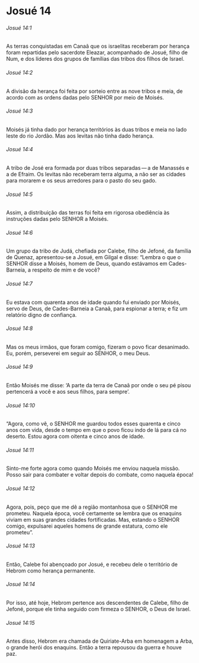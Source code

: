 # Josué 14

###### Josué 14:1

As terras conquistadas em Canaã que os israelitas receberam por herança foram repartidas pelo sacerdote Eleazar, acompanhado de Josué, filho de Num, e dos líderes dos grupos de famílias das tribos dos filhos de Israel.

###### Josué 14:2

A divisão da herança foi feita por sorteio entre as nove tribos e meia, de acordo com as ordens dadas pelo SENHOR por meio de Moisés.

###### Josué 14:3

Moisés já tinha dado por herança territórios às duas tribos e meia no lado leste do rio Jordão. Mas aos levitas não tinha dado herança.

###### Josué 14:4

A tribo de José era formada por duas tribos separadas — a de Manassés e a de Efraim. Os levitas não receberam terra alguma, a não ser as cidades para morarem e os seus arredores para o pasto do seu gado.

###### Josué 14:5

Assim, a distribuição das terras foi feita em rigorosa obediência às instruções dadas pelo SENHOR a Moisés.

###### Josué 14:6

Um grupo da tribo de Judá, chefiada por Calebe, filho de Jefoné, da família de Quenaz, apresentou-se a Josué, em Gilgal e disse: “Lembra o que o SENHOR disse a Moisés, homem de Deus, quando estávamos em Cades-Barneia, a respeito de mim e de você?

###### Josué 14:7

Eu estava com quarenta anos de idade quando fui enviado por Moisés, servo de Deus, de Cades-Barneia a Canaã, para espionar a terra; e fiz um relatório digno de confiança.

###### Josué 14:8

Mas os meus irmãos, que foram comigo, fizeram o povo ficar desanimado. Eu, porém, perseverei em seguir ao SENHOR, o meu Deus.

###### Josué 14:9

Então Moisés me disse: ‘A parte da terra de Canaã por onde o seu pé pisou pertencerá a você e aos seus filhos, para sempre’.

###### Josué 14:10

“Agora, como vê, o SENHOR me guardou todos esses quarenta e cinco anos com vida, desde o tempo em que o povo ficou indo de lá para cá no deserto. Estou agora com oitenta e cinco anos de idade.

###### Josué 14:11

Sinto-me forte agora como quando Moisés me enviou naquela missão. Posso sair para combater e voltar depois do combate, como naquela época!

###### Josué 14:12

Agora, pois, peço que me dê a região montanhosa que o SENHOR me prometeu. Naquela época, você certamente se lembra que os enaquins viviam em suas grandes cidades fortificadas. Mas, estando o SENHOR comigo, expulsarei aqueles homens de grande estatura, como ele prometeu”.

###### Josué 14:13

Então, Calebe foi abençoado por Josué, e recebeu dele o território de Hebrom como herança permanente.

###### Josué 14:14

Por isso, até hoje, Hebrom pertence aos descendentes de Calebe, filho de Jefoné, porque ele tinha seguido com firmeza o SENHOR, o Deus de Israel.

###### Josué 14:15

Antes disso, Hebrom era chamada de Quiriate-Arba em homenagem a Arba, o grande herói dos enaquins. Então a terra repousou da guerra e houve paz.

